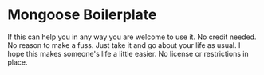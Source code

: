# Mongoose Boilerplate

If this can help you in any way you are welcome to use it. No credit needed. No reason to make a fuss. Just take it and go about your life as usual. I hope this makes someone's life a little easier. No license or restrictions in place.
